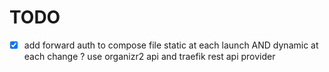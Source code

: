 #  TODO 

* [X] add forward auth to compose file static at each launch AND dynamic at each change ? use organizr2 api and traefik rest api provider